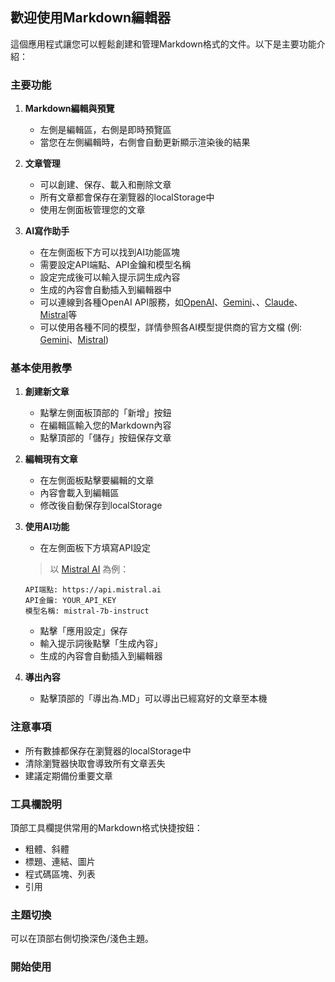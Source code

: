 ## 歡迎使用Markdown編輯器

這個應用程式讓您可以輕鬆創建和管理Markdown格式的文件。以下是主要功能介紹：

### 主要功能

1. **Markdown編輯與預覽**
   - 左側是編輯區，右側是即時預覽區
   - 當您在左側編輯時，右側會自動更新顯示渲染後的結果

2. **文章管理**
   - 可以創建、保存、載入和刪除文章
   - 所有文章都會保存在瀏覽器的localStorage中
   - 使用左側面板管理您的文章

3. **AI寫作助手**
   - 在左側面板下方可以找到AI功能區塊
   - 需要設定API端點、API金鑰和模型名稱
   - 設定完成後可以輸入提示詞生成內容
   - 生成的內容會自動插入到編輯器中
   - 可以連線到各種OpenAI API服務，如[OpenAI](https://platform.openai.com/docs/api-reference/introduction)、[Gemini](https://ai.google.dev/gemini-api/docs/openai)、、[Claude](https://docs.anthropic.com/zh-TW/api/openai-sdk)、[Mistral](https://docs.mistral.ai/getting-started/quickstart/)等
   - 可以使用各種不同的模型，詳情參照各AI模型提供商的官方文檔 (例: [Gemini](https://ai.google.dev/gemini-api/docs/models)、[Mistral](https://docs.mistral.ai/getting-started/models/models_overview/))

### 基本使用教學

1. **創建新文章**
   - 點擊左側面板頂部的「新增」按鈕
   - 在編輯區輸入您的Markdown內容
   - 點擊頂部的「儲存」按鈕保存文章

2. **編輯現有文章**
   - 在左側面板點擊要編輯的文章
   - 內容會載入到編輯區
   - 修改後自動保存到localStorage

3. **使用AI功能**
   - 在左側面板下方填寫API設定
   > 以 [Mistral AI](https://docs.mistral.ai/getting-started/quickstart/) 為例：

   ```
   API端點: https://api.mistral.ai 
   API金鑰: YOUR_API_KEY
   模型名稱: mistral-7b-instruct
   ```
   
   - 點擊「應用設定」保存
   - 輸入提示詞後點擊「生成內容」
   - 生成的內容會自動插入到編輯器

4. **導出內容**
   - 點擊頂部的「導出為.MD」可以導出已經寫好的文章至本機

### 注意事項

- 所有數據都保存在瀏覽器的localStorage中
- 清除瀏覽器快取會導致所有文章丟失
- 建議定期備份重要文章

### 工具欄說明

頂部工具欄提供常用的Markdown格式快捷按鈕：
- 粗體、斜體
- 標題、連結、圖片
- 程式碼區塊、列表
- 引用

### 主題切換

可以在頂部右側切換深色/淺色主題。

### 開始使用
